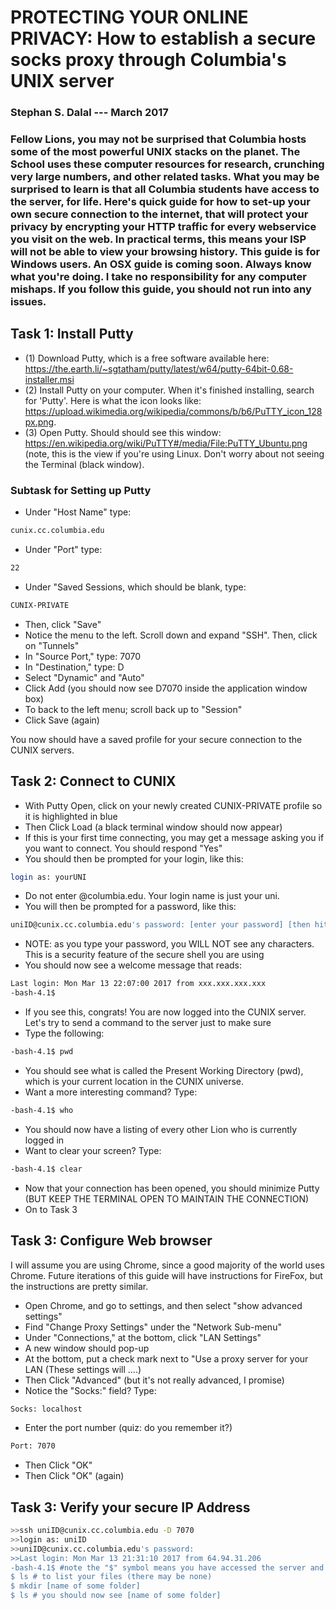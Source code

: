 # PROTECTING YOUR ONLINE PRIVACY: How to establish a secure socks proxy through Columbia's UNIX server
### Stephan S. Dalal --- March 2017

### Fellow Lions, you may not be surprised that Columbia hosts some of the most powerful UNIX stacks on the planet.  The School uses these computer resources for research, crunching very large numbers, and other related tasks.  What you may be surprised to learn is that all Columbia students have access to the server, for life.  Here's quick guide for how to set-up your own secure connection to the internet, that will protect your privacy by encrypting your HTTP traffic for every webservice you visit on the web.  In practical terms, this means your ISP will not be able to view your browsing history.  This guide is for Windows users.  An OSX guide is coming soon.  Always know what you're doing.  I take no responsibility for any computer mishaps.  If you follow this guide, you should not run into any issues.

## Task 1: Install Putty

* (1) Download Putty, which is a free software available here: https://the.earth.li/~sgtatham/putty/latest/w64/putty-64bit-0.68-installer.msi
* (2) Install Putty on your computer.  When it's finished installing, search for 'Putty'.  Here is what the icon looks like: https://upload.wikimedia.org/wikipedia/commons/b/b6/PuTTY_icon_128px.png.
* (3) Open Putty.  Should should see this window: https://en.wikipedia.org/wiki/PuTTY#/media/File:PuTTY_Ubuntu.png (note, this is the view if you're using Linux.  Don't worry about not seeing the Terminal (black window). 

### Subtask for Setting up Putty
* Under "Host Name" type:
```sh
cunix.cc.columbia.edu
```
* Under "Port" type:
```sh
22
```
* Under "Saved Sessions, which should be blank, type:
```sh
CUNIX-PRIVATE
```
* Then, click "Save"
* Notice the menu to the left. Scroll down and expand "SSH".  Then, click on "Tunnels"
* In "Source Port," type: 7070
* In "Destination," type: D
* Select "Dynamic" and "Auto"
* Click Add (you should now see D7070 inside the application window box)
* To back to the left menu; scroll back up to "Session"
* Click Save (again)

You now should have a saved profile for your secure connection to the CUNIX servers.

## Task 2: Connect to CUNIX

* With Putty Open, click on your newly created CUNIX-PRIVATE profile so it is highlighted in blue
* Then Click Load (a black terminal window should now appear)
* If this is your first time connecting, you may get a message asking you if you want to connect.  You should respond "Yes"
* You should then be prompted for your login, like this:
```sh
login as: yourUNI
```
* Do not enter @columbia.edu.  Your login name is just your uni.
* You will then be prompted for a password, like this:
```sh
uniID@cunix.cc.columbia.edu's password: [enter your password] [then hit "Enter"]
```
* NOTE: as you type your password, you WILL NOT see any characters.  This is a security feature of the secure shell you are using
* You should now see a welcome message that reads:
```sh
Last login: Mon Mar 13 22:07:00 2017 from xxx.xxx.xxx.xxx
-bash-4.1$
```
* If you see this, congrats!  You are now logged into the CUNIX server.  Let's try to send a command to the server just to make sure
* Type the following:
```sh
-bash-4.1$ pwd
```
* You should see what is called the Present Working Directory (pwd), which is your current location in the CUNIX universe.
* Want a more interesting command?  Type:
```sh
-bash-4.1$ who
```
* You should now have a listing of every other Lion who is currently logged in
* Want to clear your screen? Type:
```sh
-bash-4.1$ clear
```
* Now that your connection has been opened, you should minimize Putty (BUT KEEP THE TERMINAL OPEN TO MAINTAIN THE CONNECTION)
* On to Task 3

## Task 3: Configure Web browser

I will assume you are using Chrome, since a good majority of the world uses Chrome.  Future iterations of this guide will have instructions for FireFox, but the instructions are pretty similar.

* Open Chrome, and go to settings, and then select "show advanced settings"
* Find "Change Proxy Settings" under the "Network Sub-menu"
* Under "Connections," at the bottom, click "LAN Settings"
* A new window should pop-up
* At the bottom, put a check mark next to "Use a proxy server for your LAN (These settings will ....)
* Then Click "Advanced" (but it's not really advanced, I promise)
* Notice the "Socks:" field? Type: 
```sh
Socks: localhost
```
* Enter the port number (quiz: do you remember it?)
```sh
Port: 7070
```
* Then Click "OK"
* Then Click "OK" (again)


## Task 3: Verify your secure IP Address

```sh
>>ssh uniID@cunix.cc.columbia.edu -D 7070
>>login as: uniID
>>uniID@cunix.cc.columbia.edu's password:
>>Last login: Mon Mar 13 21:31:10 2017 from 64.94.31.206
-bash-4.1$ #note the "$" symbol means you have accessed the server and are now sitting in your personal directory
$ ls # to list your files (there may be none)
$ mkdir [name of some folder]
$ ls # you should now see [name of some folder]
``` 
